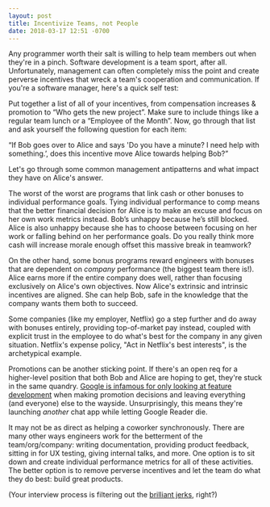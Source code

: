 ```yaml
---
layout: post
title: Incentivize Teams, not People
date: 2018-03-17 12:51 -0700
---
```

Any programmer worth their salt is willing to help team members out when they're in a pinch.  Software development is a team sport, after all.  Unfortunately, management can often completely miss the point and create perverse incentives that wreck a team's cooperation and communication.  If you're a software manager, here's a quick self test:

Put together a list of all of your incentives, from compensation increases & promotion to “Who gets the new project”.  Make sure to include things like a regular team lunch or a “Employee of the Month”.  Now, go through that list and ask yourself the following question for each item:

“If Bob goes over to Alice and says 'Do you have a minute?  I need help with something.’, does this incentive move Alice towards helping Bob?”

Let's go through some common management antipatterns and what impact they have on Alice's answer.

The worst of the worst are programs that link cash or other bonuses to individual performance goals.  Tying individual performance to comp means that the better financial decision for Alice is to make an excuse and focus on her own work metrics instead.  Bob’s unhappy because he’s still blocked.  Alice is also unhappy because she has to choose between focusing on her work or falling behind on her performance goals.  Do you really think more cash will increase morale enough offset this massive break in teamwork?

On the other hand, some bonus programs reward engineers with bonuses that are dependent on _company_ performance (the biggest team there is!).  Alice earns more if the entire company does well, rather than focusing exclusively on Alice's own objectives.  Now Alice's extrinsic and intrinsic incentives are aligned.  She can help Bob, safe in the knowledge that the company wants them both to succeed.

Some companies (like my employer, Netflix) go a step further and do away with bonuses entirely, providing top-of-market pay instead, coupled with explicit trust in the employee to do what's best for the company in any given situation.  Netflix's expense policy, "Act in Netflix's best interests", is the archetypical example.

Promotions can be another sticking point.  If there's an open req for a higher-level position that both Bob and Alice are hoping to get, they're stuck in the same quandry.  [Google is infamous for only looking at feature development](https://mtlynch.io/why-i-quit-google/) when making promotion decisions and leaving everything (and everyone) else to the wayside.  Unsurprisingly, this means they're launching _another_ chat app while letting Google Reader die.

It may not be as direct as helping a coworker synchronously.  There are many other ways engineers work for the betterment of the team/org/company: writing documentation, providing product feedback, sitting in for UX testing, giving internal talks, and more.  One option is to sit down and create individual performance metrics for all of these activities.  The better option is to remove perverse incentives and let the team do what they do best: build great products.

(Your interview process is filtering out the [brilliant jerks](http://www.brendangregg.com/blog/2017-11-13/brilliant-jerks.html), right?)